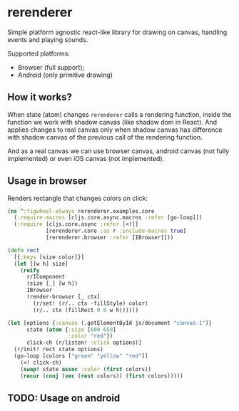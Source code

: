 # rerenderer

Simple platform agnostic react-like library for drawing on canvas,
handling events and playing sounds.

Supported platforms:

- Browser (full support);
- Android (only primitive drawing)

## How it works?

When state (atom) changes `rerenderer` calls a rendering function,
inside the function we work with shadow canvas (like shadow dom in React).
And applies changes to real canvas only when shadow canvas has difference
with shadow canvas of the previous call of the rendering function.
 
And as a real canvas we can use browser canvas, android canvas
(not fully implemented) or even iOS canvas (not implemented).

## Usage in browser

Renders rectangle that changes colors on click:

```clojure
(ns ^:figwheel-always rerenderer.examples.core
  (:require-macros [cljs.core.async.macros :refer [go-loop]])
  (:require [cljs.core.async :refer [<!]]
            [rerenderer.core :as r :include-macros true]
            [rerenderer.browser :refer [IBrowser]]))

(defn rect
  [{:keys [size color]}]
  (let [[w h] size]
    (reify
      r/IComponent
      (size [_] [w h])
      IBrowser
      (render-browser [_ ctx]
        (r/set! (r/.. ctx -fillStyle) color)
        (r/.. ctx (fillRect 0 0 w h))))))

(let [options {:canvas (.getElementById js/document "canvas-1")}
      state (atom {:size [600 650]
                   :color "red"})
      click-ch (r/listen! :click options)]
  (r/init! rect state options)
  (go-loop [colors ["green" "yellow" "red"]]
    (<! click-ch)
    (swap! state assoc :color (first colors))
    (recur (conj (vec (rest colors)) (first colors)))))    

```

## TODO: Usage on android
